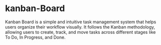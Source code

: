 # kanban-Board

Kanban Board is a simple and intuitive task management system that helps users organize their workflow visually. It follows the Kanban methodology, allowing users to create, track, and move tasks across different stages like To Do, In Progress, and Done.
